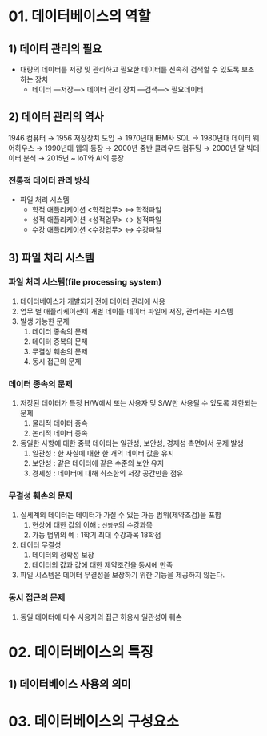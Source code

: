 # 01. 데이터베이스의 역할

## 1) 데이터 관리의 필요

- 대량의 데이터를 저장 및 관리하고 필요한 데이터를 신속히 검색할 수 있도록 보조하는 장치
    - 데이터 —저장—> 데이터 관리 장치 —검색—> 필요데이터

## 2) 데이터 관리의 역사

1946 컴퓨터 → 1956 저장장치 도입 → 1970년대 IBM사 SQL → 1980년대 데이터 웨어하우스 → 1990년대 웹의 등장 → 2000년 중반 클라우드 컴퓨팅 → 2000년 말 빅데이터 분석 → 2015년 ~ IoT와 AI의 등장

### 전통적 데이터 관리 방식

- 파일 처리 시스템
    - 학적 애플리케이션 <학적업무> ↔ 학적파일
    - 성적 애플리케이션 <성적업무> ↔ 성적파일
    - 수강 애플리케이션 <수강업무> ↔ 수강파일

## 3) 파일 처리 시스템

### 파일 처리 시스템(file processing system)

1. 데이터베이스가 개발되기 전에 데이터 관리에 사용
2. 업무 별 애플리케이션이 개별 데이틀 데이터 파일에 저장, 관리하는 시스템
3. 발생 가능한 문제
    1. 데이터 종속의 문제
    2. 데이터 중복의 문제
    3. 무결성 훼손의 문제
    4. 동시 접근의 문제

### 데이터 종속의 문제

1. 저장된 데이터가 특정 H/W에서 또는 사용자 및 S/W만 사용될 수 있도록 제한되는 문제
    1. 물리적 데이터 종속
    2. 논리적 데이터 종속
2. 동일한 사항에 대한 중복 데이터는 일관성, 보안성, 경제성 측면에서 문제 발생
    1. 일관성 : 한 사실에 대한 한 개의 데이터 값을 유지
    2. 보안성 : 같은 데이터에 같은 수준의 보안 유지
    3. 경제성 : 데이터에 대해 최소한의 저장 공간만을 점유

### 무결성 훼손의 문제

1. 실세계의 데이터는 데이터가 가질 수 있는 가능 범위(제약조검)을 포함
    1. 현상에 대한 값의 이해 : `신짱구`의 수강과목
    2. 가능 범위의 예 : 1학기 최대 수강과목 18학점
2. 데이터 무결성
    1. 데이터의 정확성 보장
    2. 데이터의 값과 값에 대한 제약조건을 동시에 만족
3. 파일 시스템은 데이터 무결성을 보장하기 위한 기능을 제공하지 않는다.

### 동시 접근의 문제

1. 동일 데이터에 다수 사용자의 접근 허용시 일관성이 훼손

# 02. 데이터베이스의 특징

## 1) 데이터베이스 사용의 의미

# 03. 데이터베이스의 구성요소